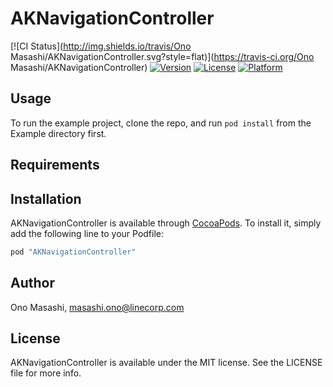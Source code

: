 # AKNavigationController

[![CI Status](http://img.shields.io/travis/Ono Masashi/AKNavigationController.svg?style=flat)](https://travis-ci.org/Ono Masashi/AKNavigationController)
[![Version](https://img.shields.io/cocoapods/v/AKNavigationController.svg?style=flat)](http://cocoapods.org/pods/AKNavigationController)
[![License](https://img.shields.io/cocoapods/l/AKNavigationController.svg?style=flat)](http://cocoapods.org/pods/AKNavigationController)
[![Platform](https://img.shields.io/cocoapods/p/AKNavigationController.svg?style=flat)](http://cocoapods.org/pods/AKNavigationController)

## Usage

To run the example project, clone the repo, and run `pod install` from the Example directory first.

## Requirements

## Installation

AKNavigationController is available through [CocoaPods](http://cocoapods.org). To install
it, simply add the following line to your Podfile:

```ruby
pod "AKNavigationController"
```

## Author

Ono Masashi, masashi.ono@linecorp.com

## License

AKNavigationController is available under the MIT license. See the LICENSE file for more info.
